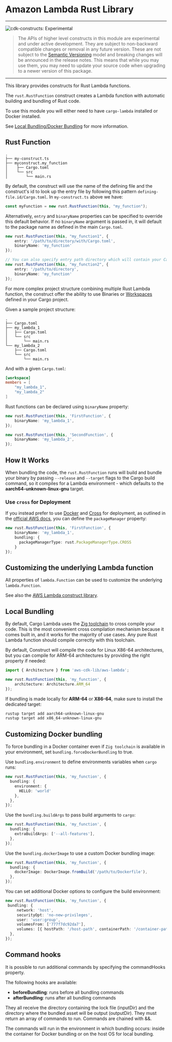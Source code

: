 # Amazon Lambda Rust Library

<!--BEGIN STABILITY BANNER-->

---

![cdk-constructs: Experimental](https://img.shields.io/badge/cdk--constructs-experimental-important.svg?style=for-the-badge)

> The APIs of higher level constructs in this module are experimental and under active development.
> They are subject to non-backward compatible changes or removal in any future version. These are
> not subject to the [Semantic Versioning](https://semver.org/) model and breaking changes will be
> announced in the release notes. This means that while you may use them, you may need to update
> your source code when upgrading to a newer version of this package.

---

<!--END STABILITY BANNER-->

This library provides constructs for Rust Lambda functions.

The `rust.RustFunction` construct creates a Lambda function with automatic building and bundling of Rust code.

To use this module you will either need to have `cargo-lambda` installed or Docker installed.

See [Local Bundling/Docker Bundling](#local-bundling) for more information.

## Rust Function

```plaintext
.
├── my-construct.ts
├── myconstruct.my_function
│    ├── Cargo.toml
│    └── src
│        └── main.rs
```

By default, the construct will use the name of the defining file and the construct's id to look up the entry file by following this pattern `defining-file.id/Cargo.toml`. In `my-construct.ts` above we have:

```typescript
const myFunction = new rust.RustFunction(this, "my_function");
```

Alternatively, `entry` and `binaryName` properties can be specified to override this default behavior. If no `binaryName` argument is passed in, it will default to the package name as defined in the main `Cargo.toml`.

```typescript
new rust.RustFunction(this, "my_function1", {
    entry: '/path/to/directory/with/Cargo.toml',
    binaryName: 'my_function'
});

// You can also specify entry path directory which will contain your Cargo.toml file
new rust.RustFunction(this, "my_function2", {
    entry: '/path/to/directory',
    binaryName: 'my_function'
});
```

For more complex project structure combining multiple Rust Lambda function, the construct offer the ability to use Binaries or  [Workspaces](https://doc.rust-lang.org/book/ch14-03-cargo-workspaces.html) defined in your Cargo project.

Given a sample project structure:

```plaintext
.
├── Cargo.toml
├── my_lambda_1
│   ├── Cargo.toml
│   └── src
│       └── main.rs
└── my_lambda_2
    ├── Cargo.toml
    └── src
        └── main.rs
```

And with a given `Cargo.toml`:

```toml
[workspace]
members = [
    "my_lambda_1",
    "my_lambda_2"
]
```

Rust functions can be declared using `binaryName` property:

```typescript
new rust.RustFunction(this, 'FirstFunction', {
    binaryName: 'my_lambda_1',
});

new rust.RustFunction(this, 'SecondFunction', {
    binaryName: 'my_lambda_2',
});
```

## How It Works

When bundling the code, the `rust.RustFunction` runs will build and bundle your binary by passing `--release` and `--target` flags to the Cargo build command, so it compiles for a Lambda environment - which defaults to the **aarch64-unknown-linux-gnu** target.

### Use `cross` for Deployment

If you instead prefer to use [Docker](https://www.docker.com/get-started) and [Cross](https://github.com/rust-embedded/cross) for deployment, as outlined
in the [official AWS docs](https://docs.aws.amazon.com/sdk-for-rust/latest/dg/lambda.html), you can define the `packageManager` property:

```typescript
new rust.RustFunction(this, 'FirstFunction', {
    binaryName: 'my_lambda_1',
    bundling: {
      packageManagerType: rust.PackageManagerType.CROSS
    }
});
```

## Customizing the underlying Lambda function

All properties of `lambda.Function` can be used to customize the underlying `lambda.Function`.

See also the [AWS Lambda construct library](https://github.com/aws/aws-cdk/tree/main/packages/aws-cdk-lib/aws-lambda).

## Local Bundling

By default, Cargo Lambda uses the [Zig toolchain](https://crates.io/crates/cargo-zigbuild) to cross compile your code.
This is the most convenient cross compilation mechanism because it comes built in, and it works for the majority of use cases.
Any pure Rust Lambda function should compile correctly with this toolchain.

By default, Construct will compile the code for Linux X86-64 architectures, but you can compile for ARM-64 architectures by providing the right property if needed:

```typescript
import { Architecture } from 'aws-cdk-lib/aws-lambda';

new rust.RustFunction(this, 'my_function', {
    architecture: Architecture.ARM_64
});
```

If bundling is made locally for **ARM-64** or **X86-64**, make sure to install the dedicated target:

```bash
rustup target add aarch64-unknown-linux-gnu
rustup target add x86_64-unknown-linux-gnu
```

## Customizing Docker bundling

To force bundling in a Docker container even if `Zig toolchain` is available in your environment, set `bundling.forceDockerBundling` to true.

Use `bundling.environment` to define environments variables when `cargo` runs:

```typescript
new rust.RustFunction(this, 'my_function', {
  bundling: {
    environment: {
      HELLO: 'world'
    },
  },
});
```

Use the `bundling.buildArgs` to pass build arguments to `cargo`:

```typescript
new rust.RustFunction(this, 'my_function', {
  bundling: {
    extraBuildArgs: ['--all-features'],
  },
});
```

Use the `bundling.dockerImage` to use a custom Docker bundling image:

```typescript
new rust.RustFunction(this, 'my_function', {
  bundling: {
    dockerImage: DockerImage.fromBuild('/path/to/Dockerfile'),
  },
});
```

You can set additional Docker options to configure the build environment:

```typescript
new rust.RustFunction(this, 'my_function', {
 bundling: {
     network: 'host',
     securityOpt: 'no-new-privileges',
     user: 'user:group',
     volumesFrom: ['777f7dc92da7'],
     volumes: [{ hostPath: '/host-path', containerPath: '/container-path' }],
  },
});
```

## Command hooks

It is possible to run additional commands by specifying the commandHooks property.

The following hooks are available:

- **beforeBundling**: runs before all bundling commands
- **afterBundling**: runs after all bundling commands

They all receive the directory containing the lock file (inputDir) and the directory where the bundled asset will be output (outputDir).
They must return an array of commands to run. Commands are chained with &&.

The commands will run in the environment in which bundling occurs: inside the container for Docker bundling or on the host OS for local bundling.
<!-- Updated: Fri May 30 12:29:54 CEST 2025 -->
